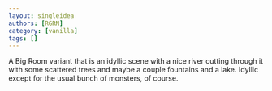 ```yaml
---
layout: singleidea
authors: [RGRN]
category: [vanilla]
tags: []
---
```

A Big Room variant that is an idyllic scene with a nice river cutting through it with some scattered trees and maybe a couple fountains and a lake. Idyllic except for the usual bunch of monsters, of course.
